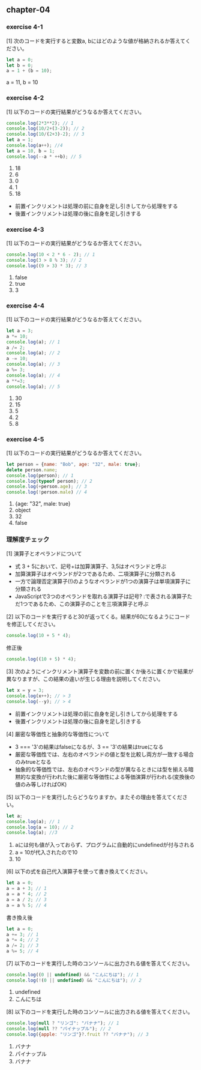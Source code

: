 
## chapter-04

### exercise 4-1
[1] 次のコードを実行すると変数a, bにはどのような値が格納されるか答えてください。
```javascript
let a = 0;
let b = 0;
a = 1 + (b = 10);
```
a = 11, b = 10


### exercise 4-2

[1] 以下のコードの実行結果がどうなるか答えてください。

```javascript
console.log(2*3**2); // 1
console.log(10/2+(3-2)); // 2
console.log(10/(2+3)-2); // 3
let a = 1;
console.log(a++); //4
let a = 10, b = 1;
console.log(--a * ++b); // 5
```
1. 18
2. 6
3. 0
4. 1
5. 18

- 前置インクリメントは処理の前に自身を足し引きしてから処理をする
- 後置インクリメントは処理の後に自身を足し引きする

### exercise 4-3

[1] 以下のコードの実行結果がどうなるか答えてください。

```javascript
console.log(10 < 2 * 6 - 2); // 1
console.log(3 > 8 % 3); // 2
console.log((9 > 3) * 3); // 3
```
1. false
2. true
3. 3

### exercise 4-4

[1] 以下のコードの実行結果がどうなるか答えてください。

```javascript
let a = 3;
a *= 10;
console.log(a); // 1
a /= 2;
console.log(a); // 2
a -= 10;
console.log(a); // 3
a %= 3;
console.log(a); // 4
a **=3;
console.log(a); // 5
```
1. 30
2. 15
3. 5
4. 2
5. 8

### exercise 4-5

[1] 以下のコードの実行結果がどうなるか答えてください。

```javascript
let person = {name: "Bob", age: "32", male: true};
delete person.name;
console.log(person); // 1
console.log(typeof person); // 2
console.log(+person.age); // 3
console.log(!person.male) // 4
```
1. {age: "32", male: true}
2. object
3. 32
4. false

### 理解度チェック
[1] 演算子とオペランドについて
- 式 3 + 5において、記号+は加算演算子、3,5はオペランドと呼ぶ
- 加算演算子はオペランドが2つであるため、二項演算子に分類される
- 一方で論理否定演算子(!)のようなオペランドが1つの演算子は単項演算子に分類される
- JavaScriptで3つのオペランドを取れる演算子は記号? :で表される演算子ただ1つであるため、この演算子のことを三項演算子と呼ぶ

[2] 以下のコードを実行すると30が返ってくる。結果が60になるようにコードを修正してください。

```javascript
console.log(10 + 5 * 4);
```

修正後
```javascript
console.log((10 + 5) * 4);
```

[3] 次のようにインクリメント演算子を変数の前に置くか後ろに置くかで結果が異なりますが、この結果の違いが生じる理由を説明してください。

```javascript
let x = y = 3;
console.log(x++); // > 3
console.log(--y); // > 4
```

- 前置インクリメントは処理の前に自身を足し引きしてから処理をする
- 後置インクリメントは処理の後に自身を足し引きする

[4] 厳密な等価性と抽象的な等価性について
- 3 === '3'の結果はfalseになるが、3 == '3'の結果はtrueになる
- 厳密な等価性では、左右のオペランドの値と型を比較し両方が一致する場合のみtrueとなる
- 抽象的な等価性では、左右のオペランドの型が異なるときには型を揃える暗黙的な変換が行われた後に厳密な等価性による等価演算が行われる(変換後の値のみ等しければOK)

[5] 以下のコードを実行したらどうなりますか。またその理由を答えてください。

```javascript
let a;
console.log(a); // 1
console.log(a = 10); // 2
console.log(a); //3
```

1. aには何も値が入っておらず、プログラムに自動的にundefinedが付与される
2. a = 10が代入されたので10
3. 10

[6] 以下の式を自己代入演算子を使って書き換えてください。

```javascript
let a = 0;
a = a + 3; // 1
a = a * 4; // 2
a = a / 2; // 3
a = a % 5; // 4
```

書き換え後
```javascript
let a = 0;
a += 3; // 1
a *= 4; // 2
a /= 2; // 3
a %= 5; // 4
```

[7] 以下のコードを実行した時のコンソールに出力される値を答えてください。

```javascript
console.log((0 || undefined) && "こんにちは"); // 1
console.log(!(0 || undefined) && "こんにちは"); // 2
```
1. undefined
2. こんにちは


[8] 以下のコードを実行した時のコンソールに出力される値を答えてください。

```javascript
console.log(null ? "リンゴ": "バナナ"); // 1
console.log(null ?? "パイナップル"); // 2
console.log({apple: "リンゴ"}?.fruit ?? "バナナ"); // 3
```
1. バナナ
2. パイナップル
3. バナナ